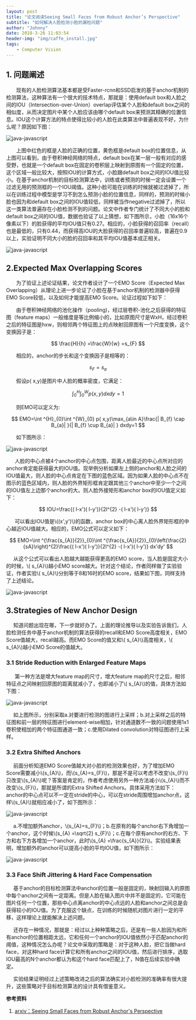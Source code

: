 ```yaml
---
layout: post
title: "论文阅读Seeing Small Faces from Robust Anchor’s Perspective"
subtitle: "如何解决人脸检测小脸的漏检问题"
author: "Johnny"
date: 2018-3-26 11:03:54
header-img: "img/caffe_install.jpg"
tags: 
    - Computer Vision 
---
```


## 1. 问题阐述 ##
&#160; &#160; &#160; &#160;现有的人脸检测算法基本都是受Faster-rcnn和SSD启发的基于anchor机制的检测算法，这种算法有一个很大的技术特点，那就是：使用default box和人脸之间的IOU（Intersection-over-Union）overlap评估某个人脸和default box之间的相似度，从而决定图片中某个人脸应该由哪个default box来预测其精确的位置信息。IOU这个计算方法的特点使得比较小的人脸在此类算法中普遍表现不好，为什么呢？原因如下图：

![java-javascript](/img/in-post/seeing-small-faces/iou.png)

&#160; &#160; &#160; &#160;上图中红色的框是人脸的正确的位置，黄色框是default box的位置信息，从上图可以看到，由于卷积神经网络的特点，default box在某一层一般有对应的感受野，也就是一个default box在固定的卷积层上映射到原图有一个固定的位置，这个区域一般比较大，按照IOU的计算方式，小脸跟default box之间的IOU值比较小。在基于anchor机制的目标检测算法中，训练或者预测的时候一定会设置一个过滤无用的预测框的一个IOU阈值。这种小脸可能在训练的时候就被过滤掉了，所以在训练过程中模型是学习不到怎么预测小脸的位置信息，同样的，预测的时候小脸也因为和default box之间的IOU值较低，同样被当作negative过滤掉了，所以这一类算法普遍存在小脸检测不到的问题。论文中作者专门统计了不同大小的脸和default box之间的IOU值，数据也验证了以上猜想，如下图所示，小脸（16x16个像素以下）的脸获得的平均IOU值只有0.27。相应的，小脸获得的召回率（recall）也是最低的，只有0.44，而获得高IOU的大脸获得的召回率普遍较高，普遍在0.9以上，实验证明不同大小的脸的召回率和其平均IOU值基本成正相关。

![java-javascript](/img/in-post/seeing-small-faces/recall.png)

## 2.Expected Max Overlapping Scores ##

&#160; &#160; &#160; &#160;为了验证上述论证结果，论文作者设计了一个EMO Score（Expected Max Overlapping）从理论上进一步论证了小脸在基于anchor机制的检测器中获得EMO Score较低，以及如何才能提高EMO Score。论证过程如下如下：

&#160; &#160; &#160; &#160;由于卷积神经网络的池化操作（pooling)，经过层卷积-池化之后获得的特征图（feature maps）一般维度是等比例缩小的，比如原图尺寸是WxH，经过卷积之后的特征图是hxw，则相邻两个特征图上的点映射回原图有一个尺度变换，这个变换因子是：

$$ \frac{H}{h} =\frac{W}{w} =s_{F} $$

&#160; &#160; &#160; &#160;相应的，anchor的步长和这个变换因子是相等的：

$$ s_{F} =s_{a} $$

&#160; &#160; &#160; &#160;假设p( x,y)是图片中人脸的概率密度，它满足：

$$ \int ^{H}_{0}\int ^{W}_{0} p( x,y) dxdy=1 $$

&#160; &#160; &#160; &#160;则EMO可以定义为:

$$ EMO=\int ^{H}_{0}\int ^{W}_{0} p( x,y)\max_{a\in A}\frac{| B_{f} \cap B_{a}| }{| B_{f} \cup B_{a}| } dxdy=1 $$

&#160; &#160; &#160; &#160;如下图所示：

![java-javascript](/img/in-post/seeing-small-faces/face-anchor.png)

&#160; &#160; &#160; 人脸的中心点被4个anchor的中心点包围，距离人脸最近的中心点所对应的anchor肯定能获得最大的IOU值。现举例分析如果左上侧的anchor和人脸之间的IOU值最大，则人脸的中心点肯定在下图的蓝色区域。因为如果人脸的中心点不在图示的蓝色区域内，则人脸的外界矩形框肯定跟其他三个anchor中至少一个之间的IOU值左上边那个anchor的大。则人脸外接矩形和anchor box的IOU值定义如下：

$$ IOU=\frac{( l-x')( l-y')}{2l^{2} -( l-x')( l-y')} $$

&#160; &#160; &#160; 可以看出IOU值是\\((x',y')\\)的函数，anchor box的中心离人脸外界矩形框的中心越近IOU值越大。相应的，EMO公式可以定义如下：

$$ EMO=\int ^{\frac{s_{A}}{2}}_{0}\int ^{\frac{s_{A}}{2}}_{0}\left(\frac{2}{sA}\right)^{2}\frac{( l-x')( l-y')}{2l^{2} -( l-x')( l-y')} dx'dy' $$

&#160; &#160; &#160;从这个公式可以看出人脸越大越能获得更高的EMO score，当人脸是固定大小的时候，\\( s_{A}\\)越小EMO score越大。针对这个结论，作者同样做了实验验证，作者实验\\( s_{A}\\)分别等于8和16时的EMO score，结果如下图，同样支持了上述结论。

![java-javascript](/img/in-post/seeing-small-faces/sa-exp.png)

## 3.Strategies of New Anchor Design ##

&#160; &#160; &#160;知道问题出现在哪，下一步就好办了。上面的理论推导以及实验告诉我们，人脸检测任务中基于anchor机制的算法获得的recall和EMO Score高度相关，EMO Score值越大，recall越高。而EMO Score的值又和\\( s_{A}\\)高度相关，\\( s_{A}\\)越小EMO Score的值越大。

### 3.1 Stride Reduction with Enlarged Feature Maps ###
&#160; &#160; &#160; 第一种方法是增大feature map的尺寸，增大feature map的尺寸之后，相邻特征点之间映射回原图的距离就减小了，也即减小了\\( s_{A}\\)的值，具体方法如下图：

![java-javascript](/img/in-post/seeing-small-faces/increase-feature-maps.png)

&#160; &#160; &#160;如上图所示，分别采取a.对要进行检测的图进行上采样；b.对上采样之后的特征图和前一层的特征图进行element-wise相加，针对通道数不一致的问题使用1x1卷积使相加的两个特征图通道一致；c.使用Dilated convolution对特征图进行上采样。

### 3.2 Extra Shifted Anchors ###

&#160; &#160; &#160;前面分析知道EMO Score值越大对小脸的检测效果也好，为了增加EMO Score需要减小\\(s_{A}\\)，而\\(s_{A}=s_{F}\\)，那是不是可以考虑不改变\\(s_{F}\\)只改变\\(s_{A}\\)呢？答案是肯定的，作者考虑使用另外一种方法减小\\(s_{A}\\)而不改变\\(s_{F}\\)，那就是所谓的Extra Shifted Anchors。具体采用方法如下：anchor的中心点可以不一定在stride的中心，可以在stride周围增加anchor点，这样\\(s_{A}\\)就相应减小了，如下图所示：

![java-javascript](/img/in-post/seeing-small-faces/increase-anchor.png)

&#160; &#160; &#160;a.不增加额外anchor，\\(s_{A}=s_{F}\\)；b.在原有的每个anchor右下角增加一个anchor，这个时候\\(s_{A} =\sqrt{2} s_{F}\\)；c.在每个原有anchor的右方、下方和右下方各增加一个anchor，此时\\(s_{A} =\frac{s_{A}}{2}\\)。实验结果表明，增加额外的anchor可以提高小脸的平均IOU值，如下图所示：

![java-javascript](/img/in-post/seeing-small-faces/increase_anchor_result.png)

### 3.3 Face Shift Jittering & Hard Face Compensation ###

&#160; &#160; &#160;基于anchor的目标检测算法中anchor的位置一般是固定的，映射回输入的原图中每个anchor之间有一定距离。但是人脸在输入图片中并不是固定的，它可能在图片任何一个位置，那些中心点离anchor的中心点远的人脸和anchor之间总是会获得较小的IOU值。为了克服这个缺点，在训练的时候随机对图片进行一定的平移，这样理论上就能解决上述问题。

&#160; &#160; &#160;还存在一种情况，那就是：经过以上种种策略之后，还是有一些人脸因为和所有anchor的位置相距太远，它和任何一个anchor的IOU值依然小于匹配anchor的阈值，这种情况怎么办呢？论文中采取的策略是：对于这种人脸，把它当做hard face，对这种hard face计算它和所有anchor之间的IOU值，然后进行排序，选取IOU最高的N个anchor都认为和这个hard face匹配上了，N值在后续实验中确定。

&#160; &#160; &#160;实验结果证明经过上述策略改进之后的算法确实对小脸检测的准确率有很大提升，这些策略对于目标检测算法的设计具有借鉴意义。

**参考资料**


 1. [arxiv：Seeing Small Faces from Robust Anchor's Perspective][1]

 


  [1]: https://arxiv.org/abs/1802.09058v1